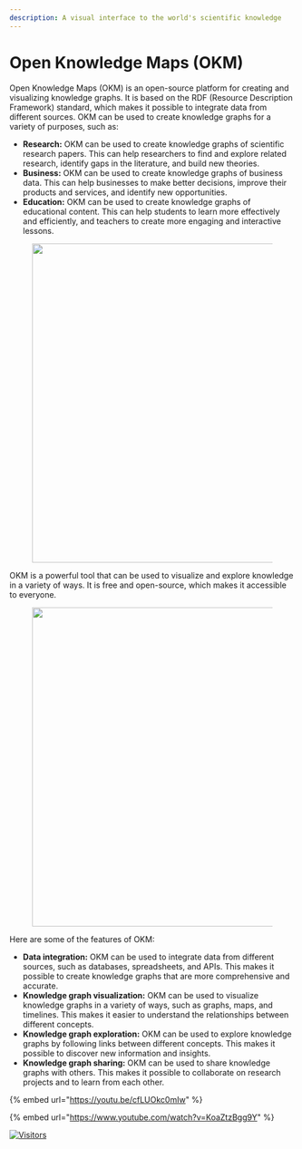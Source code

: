 ```yaml
---
description: A visual interface to the world's scientific knowledge
---
```


# Open Knowledge Maps (OKM)

Open Knowledge Maps (OKM) is an open-source platform for creating and visualizing knowledge graphs. It is based on the RDF (Resource Description Framework) standard, which makes it possible to integrate data from different sources. OKM can be used to create knowledge graphs for a variety of purposes, such as:

* **Research:** OKM can be used to create knowledge graphs of scientific research papers. This can help researchers to find and explore related research, identify gaps in the literature, and build new theories.
* **Business:** OKM can be used to create knowledge graphs of business data. This can help businesses to make better decisions, improve their products and services, and identify new opportunities.
* **Education:** OKM can be used to create knowledge graphs of educational content. This can help students to learn more effectively and efficiently, and teachers to create more engaging and interactive lessons.

<figure><img src="https://iiif.elifesciences.org/journal-cms/labs-post-preview%2F2020-02%2Fimage1.png/full/1110,/0/default.webp" alt="" width="563"><figcaption></figcaption></figure>

OKM is a powerful tool that can be used to visualize and explore knowledge in a variety of ways. It is free and open-source, which makes it accessible to everyone.

<figure><img src="https://openknowledgemaps.org/img/newsletter/gotriple-platform-twitter.jpg" alt="" width="563"><figcaption></figcaption></figure>

Here are some of the features of OKM:

* **Data integration:** OKM can be used to integrate data from different sources, such as databases, spreadsheets, and APIs. This makes it possible to create knowledge graphs that are more comprehensive and accurate.
* **Knowledge graph visualization:** OKM can be used to visualize knowledge graphs in a variety of ways, such as graphs, maps, and timelines. This makes it easier to understand the relationships between different concepts.
* **Knowledge graph exploration:** OKM can be used to explore knowledge graphs by following links between different concepts. This makes it possible to discover new information and insights.
* **Knowledge graph sharing:** OKM can be used to share knowledge graphs with others. This makes it possible to collaborate on research projects and to learn from each other.



{% embed url="https://youtu.be/cfLUOkc0mIw" %}

{% embed url="https://www.youtube.com/watch?v=KoaZtzBgg9Y" %}

[![Visitors](https://api.visitorbadge.io/api/visitors?path=https%3A%2F%2Fgithub.com%2Fdrshahizan\&labelColor=%23697689\&countColor=%23555555\&style=plastic)](https://visitorbadge.io/status?path=https%3A%2F%2Fgithub.com%2Fdrshahizan)
